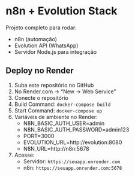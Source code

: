 # n8n + Evolution Stack

Projeto completo para rodar:

- n8n (automação)
- Evolution API (WhatsApp)
- Servidor Node.js para integração

## Deploy no Render

1. Suba este repositório no GitHub
2. No Render.com → “New → Web Service”
3. Conecte o repositório
4. Build Command: `docker-compose build`
5. Start Command: `docker-compose up`
6. Variáveis de ambiente no Render:
   - N8N_BASIC_AUTH_USER=admin
   - N8N_BASIC_AUTH_PASSWORD=admin123
   - PORT=3000
   - EVOLUTION_URL=http://evolution:8080
   - N8N_URL=http://n8n:5678
7. Acesse:
   - Servidor: `https://seuapp.onrender.com`
   - n8n: `https://seuapp.onrender.com:5678`
 